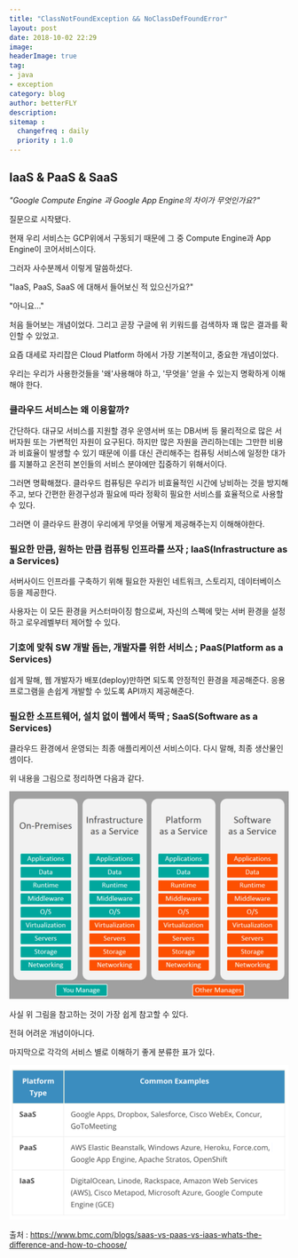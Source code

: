 ```yaml
---
title: "ClassNotFoundException && NoClassDefFoundError"
layout: post
date: 2018-10-02 22:29
image: 
headerImage: true
tag:
- java
- exception
category: blog
author: betterFLY
description:
sitemap :
  changefreq : daily
  priority : 1.0
---
```


## IaaS & PaaS & SaaS

*"Google Compute Engine 과 Google App Engine의 차이가 무엇인가요?"*

질문으로 시작됐다.

현재 우리 서비스는 GCP위에서 구동되기 때문에 그 중 Compute Engine과 App Engine이 코어서비스이다.

그러자 사수분께서 이렇게 말씀하셨다.

"IaaS, PaaS, SaaS 에 대해서 들어보신 적 있으신가요?"

"아니요..."

처음 들어보는 개념이었다. 그리고 곧장 구글에 위 키워드를 검색하자 꽤 많은 결과를 확인할 수 있었고.

요즘 대세로 자리잡은 Cloud Platform 하에서 가장 기본적이고, 중요한 개념이었다.

우리는 우리가 사용한것들을 '왜'사용해야 하고, '무엇을' 얻을 수 있는지 명확하게 이해해야 한다.

### 클라우드 서비스는 왜 이용할까?

간단하다. 대규모 서비스를 지원할 경우 운영서버 또는 DB서버 등 물리적으로 많은 서버자원 또는 가변적인 자원이 요구된다. 하지만 많은 자원을 관리하는데는 그만한 비용과 비효율이 발생할 수 있기 때문에 이를 대신 관리해주는 컴퓨팅 서비스에 일정한 대가를 지불하고 온전히 본인들의 서비스 분야에만 집중하기 위해서이다.

그러면 명확해졌다. 클라우드 컴퓨팅은 우리가 비효율적인 시간에 낭비하는 것을 방지해주고, 보다 간편한 환경구성과 필요에 따라 정확히 필요한 서비스를 효율적으로 사용할 수 있다.

그러면 이 클라우드 환경이 우리에게 무엇을 어떻게 제공해주는지 이해해야한다.

### 필요한 만큼, 원하는 만큼 컴퓨팅 인프라를 쓰자 ; IaaS(Infrastructure as a Services)

서버사이드 인프라를 구축하기 위해 필요한 자원인 네트워크, 스토리지, 데이터베이스 등을 제공한다.

사용자는 이 모든 환경을 커스터마이징 함으로써, 자신의 스펙에 맞는 서버 환경을 설정하고 로우레벨부터 제어할 수 있다.

### 기호에 맞춰 SW 개발 돕는, 개발자를 위한 서비스 ; PaaS(Platform as a Services)

쉽게 말해, 웹 개발자가 배포(deploy)만하면 되도록 안정적인 환경을 제공해준다.  응용프로그램을 손쉽게 개발할 수 있도록 API까지 제공해준다.

### 필요한 소프트웨어, 설치 없이 웹에서 뚝딱 ; SaaS(Software as a Services)

클라우드 환경에서 운영되는 최종 애플리케이션 서비스이다. 다시 말해, 최종 생산물인셈이다.

위 내용을 그림으로 정리하면 다음과 같다.

![IaaS_PaaS_SaaS](/assets/images/181002/iaas-paas-saas-comparison-1024x759.jpg)

사실 위 그림을 참고하는 것이 가장 쉽게 참고할 수 있다.

전혀 어려운 개념이아니다.

마지막으로 각각의 서비스 별로 이해하기 좋게 분류한 표가 있다.

![useCase](/assets/images/181002/usecase.png)

출처 : https://www.bmc.com/blogs/saas-vs-paas-vs-iaas-whats-the-difference-and-how-to-choose/
